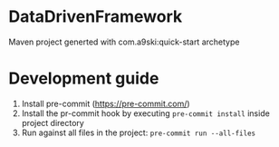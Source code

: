 # DataDrivenFramework
Maven project generted with com.a9ski:quick-start archetype


# Development guide
1. Install pre-commit (https://pre-commit.com/)
2. Install the pr-commit hook by executing `pre-commit install` inside project directory
3. Run against all files in the project: `pre-commit run --all-files`
